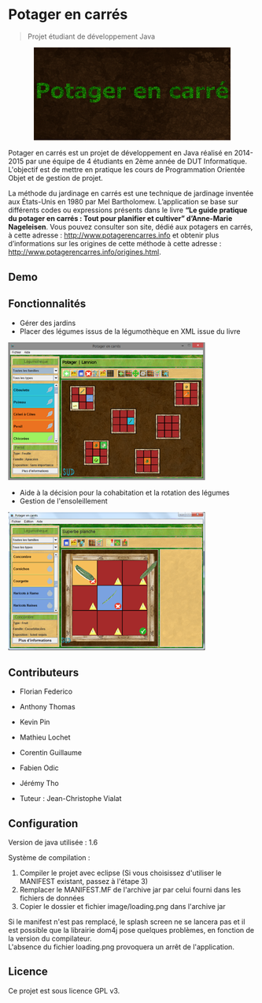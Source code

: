 # Potager en carrés
> Projet étudiant de développement Java

<p align="center">
  <img src="readme/Animation.gif" alt="" width="400"/>
</p>

Potager en carrés est un projet de développement en Java réalisé en 2014-2015 par une équipe de 4 étudiants en 2ème année de DUT Informatique.
L'objectif est de mettre en pratique les cours de Programmation Orientée Objet et de gestion de projet.

La méthode du jardinage en carrés est une technique de jardinage inventée aux États-Unis en 1980 par Mel Bartholomew. 
L’application se base sur différents codes ou expressions présents dans le livre **“Le guide pratique du potager en carrés : Tout pour planifier et cultiver” d’Anne-Marie Nageleisen**. 
Vous pouvez consulter son site, dédié aux potagers en carrés, à cette adresse : http://www.potagerencarres.info et obtenir plus d’informations sur les origines de cette méthode à cette adresse : http://www.potagerencarres.info/origines.html.

## Demo


## Fonctionnalités

* Gérer des jardins
* Placer des légumes issus de la légumothèque en XML issue du livre

<p align="left">
  <img src="readme/01-jardin.png" alt="" width="400"/>
</p>

* Aide à la décision pour la cohabitation et la rotation des légumes
* Gestion de l'ensoleillement
 
<p align="left">
  <img src="readme/02-planche.png" alt="" width="400"/>
</p>

## Contributeurs

* Florian Federico
* Anthony Thomas
* Kevin Pin
* Mathieu Lochet
* Corentin Guillaume
* Fabien Odic
* Jérémy Tho

* Tuteur : Jean-Christophe Vialat


## Configuration

Version de java utilisée : 1.6

Système de compilation :
1. Compiler le projet avec eclipse (Si vous choisissez d'utiliser le MANIFEST existant, passez à l'étape 3)
2. Remplacer le MANIFEST.MF de l'archive jar par celui fourni dans les fichiers de données
3. Copier le dossier et fichier image/loading.png dans l'archive jar

Si le manifest n'est pas remplacé, le splash screen ne se lancera pas et il est possible que la librairie dom4j pose quelques problèmes, en fonction de la version du compilateur. <br/>
L'absence du fichier loading.png provoquera un arrêt de l'application.

## Licence

Ce projet est sous licence GPL v3.


